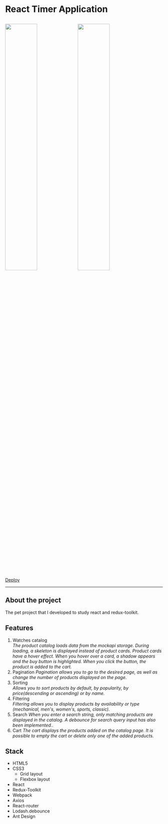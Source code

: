 # React Timer Application

## <img src="https://github.com/antasth/ReactTimer/assets/108691372/61d7976b-f14c-43a0-886f-c3b56623efbf" width="45%"></img> <img src="https://github.com/antasth/ReactTimer/assets/108691372/8c4fd62d-1dbd-40b9-b012-05cb757a8d33" width="45%"></img>

[Deploy](https://antasth.github.io/ReactTimer/)

---

## **About the project**

The pet project that I developed to study react and redux-toolkit.

## **Features**

1. Watches catalog  
   _The product catalog loads data from the mockapi storage. During loading, a skeleton is displayed instead of product cards. Product cards have a hover effect. When you hover over a card, a shadow appears and the buy button is highlighted. When you click the button, the product is added to the cart._
2. Pagination
   _Pagination allows you to go to the desired page, as well as change the number of products displayed on the page._
3. Sorting  
   _Allows you to sort products by default, by popularity, by price(descending or ascending) or by name._
4. Filtering  
   _Filtering allows you to display products by availability or type (mechanical, men's, women's, sports, classic)._
5. Search
   _When you enter a search string, only matching products are displayed in the catalog. A debounce for search query input has also been implemented.._
6. Cart
   _The cart displays the products added on the catalog page. It is possible to empty the cart or delete only one of the added products._

## **Stack**

- HTML5
- CSS3
  - Grid layout
  - Flexbox layout
- React
- Redux-Toolkit
- Webpack
- Axios
- React-router
- Lodash.debounce
- Ant Design
